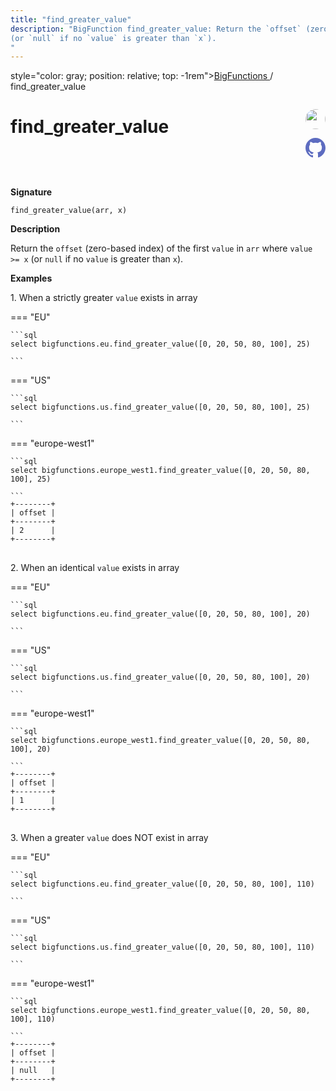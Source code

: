 ```yaml
---
title: "find_greater_value"
description: "BigFunction find_greater_value: Return the `offset` (zero-based index) of the first `value` in `arr` where `value >= x`
(or `null` if no `value` is greater than `x`).
"
---
```


<span>style="color: gray; position: relative; top: -1rem"><a href="..">BigFunctions </a> / find_greater_value</span>

# find_greater_value


<div style="position: relative; top: -4rem; margin-bottom:  -2rem; text-align: right; z-index: 9999;">
  
  <a href="https://www.linkedin.com/in/paul-marcombes" title="Author: Paul Marcombes" target="_blank">
    <img src="https://lh3.googleusercontent.com/a-/ACB-R5RDf2yxcw1p_IYLCKmiUIScreatDdhG8B83om6Ohw=s260" width="32" style=" border-radius: 50% !important">
  </a>
  
  <a href="find_greater_value.yaml" title="Edit on GitHub" target="_blank"><svg xmlns="http://www.w3.org/2000/svg" width="32" height="32" viewBox="0 0 24 24"><path fill="#5d6cc0" d="M12 0c-6.626 0-12 5.373-12 12 0 5.302 3.438 9.8 8.207 11.387.599.111.793-.261.793-.577v-2.234c-3.338.726-4.033-1.416-4.033-1.416-.546-1.387-1.333-1.756-1.333-1.756-1.089-.745.083-.729.083-.729 1.205.084 1.839 1.237 1.839 1.237 1.07 1.834 2.807 1.304 3.492.997.107-.775.418-1.305.762-1.604-2.665-.305-5.467-1.334-5.467-5.931 0-1.311.469-2.381 1.236-3.221-.124-.303-.535-1.524.117-3.176 0 0 1.008-.322 3.301 1.23.957-.266 1.983-.399 3.003-.404 1.02.005 2.047.138 3.006.404 2.291-1.552 3.297-1.23 3.297-1.23.653 1.653.242 2.874.118 3.176.77.84 1.235 1.911 1.235 3.221 0 4.609-2.807 5.624-5.479 5.921.43.372.823 1.102.823 2.222v3.293c0 .319.192.694.801.576 4.765-1.589 8.199-6.086 8.199-11.386 0-6.627-5.373-12-12-12z"/></svg></a>
</div>



**Signature** 
```
find_greater_value(arr, x)
```

**Description**

Return the `offset` (zero-based index) of the first `value` in `arr` where `value >= x`
(or `null` if no `value` is greater than `x`).






**Examples**



<span style="color: var(--md-typeset-a-color);">1. When a strictly greater `value` exists in array</span>









=== "EU"

    ```sql
    select bigfunctions.eu.find_greater_value([0, 20, 50, 80, 100], 25)
    
    ```




=== "US"

    ```sql
    select bigfunctions.us.find_greater_value([0, 20, 50, 80, 100], 25)
    
    ```




=== "europe-west1"

    ```sql
    select bigfunctions.europe_west1.find_greater_value([0, 20, 50, 80, 100], 25)
    
    ```









<pre style="margin-top: -1rem;">
<code style="padding-top: 0px; padding-bottom: 0px;">+--------+
| offset |
+--------+
| 2      |
+--------+
</code>
</pre>









<span style="color: var(--md-typeset-a-color);">2. When an identical `value` exists in array</span>









=== "EU"

    ```sql
    select bigfunctions.eu.find_greater_value([0, 20, 50, 80, 100], 20)
    
    ```




=== "US"

    ```sql
    select bigfunctions.us.find_greater_value([0, 20, 50, 80, 100], 20)
    
    ```




=== "europe-west1"

    ```sql
    select bigfunctions.europe_west1.find_greater_value([0, 20, 50, 80, 100], 20)
    
    ```









<pre style="margin-top: -1rem;">
<code style="padding-top: 0px; padding-bottom: 0px;">+--------+
| offset |
+--------+
| 1      |
+--------+
</code>
</pre>









<span style="color: var(--md-typeset-a-color);">3. When a greater `value` does NOT exist in array</span>









=== "EU"

    ```sql
    select bigfunctions.eu.find_greater_value([0, 20, 50, 80, 100], 110)
    
    ```




=== "US"

    ```sql
    select bigfunctions.us.find_greater_value([0, 20, 50, 80, 100], 110)
    
    ```




=== "europe-west1"

    ```sql
    select bigfunctions.europe_west1.find_greater_value([0, 20, 50, 80, 100], 110)
    
    ```









<pre style="margin-top: -1rem;">
<code style="padding-top: 0px; padding-bottom: 0px;">+--------+
| offset |
+--------+
| null   |
+--------+
</code>
</pre>









